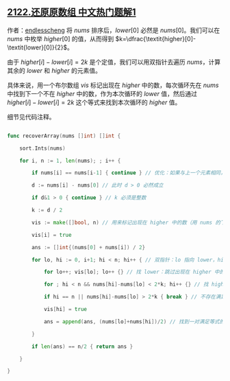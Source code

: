## [2122.还原原数组 中文热门题解1](https://leetcode.cn/problems/recover-the-original-array/solutions/100000/mei-ju-higher0-shuang-zhi-zhen-by-endles-ic64)

作者：[endlesscheng](https://leetcode.cn/u/endlesscheng)
将 $\textit{nums}$ 排序后，$\textit{lower}[0]$ 必然是 $\textit{nums}[0]$。我们可以在 $\textit{nums}$ 中枚举 $\textit{higher}[0]$ 的值，从而得到 $k=\dfrac{\textit{higher}[0]-\textit{lower}[0]}{2}$。

由于 $\textit{higher}[i]-\textit{lower}[i]=2k$ 是个定值，我们可以用双指针去遍历 $\textit{nums}$，计算其余的 $\textit{lower}$ 和 $\textit{higher}$ 的元素值。

具体来说，用一个布尔数组 $\textit{vis}$ 标记出现在 $\textit{higher}$ 中的数，每次循环先在 $\textit{nums}$ 中找到下一个不在 $\textit{higher}$ 中的数，作为本次循环的 $\textit{lower}$ 值，然后通过 $\textit{higher}[i]-\textit{lower}[i]=2k$ 这个等式来找到本次循环的 $\textit{higher}$ 值。

细节见代码注释。

```go
func recoverArray(nums []int) []int {
	sort.Ints(nums)
	for i, n := 1, len(nums); ; i++ {
		if nums[i] == nums[i-1] { continue } // 优化：如果与上一个元素相同，那么我们会得到同样的 k，同样找不到原数组，此时应直接跳过
		d := nums[i] - nums[0] // 此时 d > 0 必然成立
		if d&1 > 0 { continue } // k 必须是整数
		k := d / 2
		vis := make([]bool, n) // 用来标记出现在 higher 中的数（用 nums 的下标）
		vis[i] = true
		ans := []int{(nums[0] + nums[i]) / 2}
		for lo, hi := 0, i+1; hi < n; hi++ { // 双指针：lo 指向 lower，hi 指向 higher
			for lo++; vis[lo]; lo++ {} // 找 lower：跳过出现在 higher 中的数
			for ; hi < n && nums[hi]-nums[lo] < 2*k; hi++ {} // 找 higher
			if hi == n || nums[hi]-nums[lo] > 2*k { break } // 不存在满足等式的 higher 值
			vis[hi] = true
			ans = append(ans, (nums[lo]+nums[hi])/2) // 找到一对满足等式的 (lower, higher)
		}
		if len(ans) == n/2 { return ans }
	}
}
```